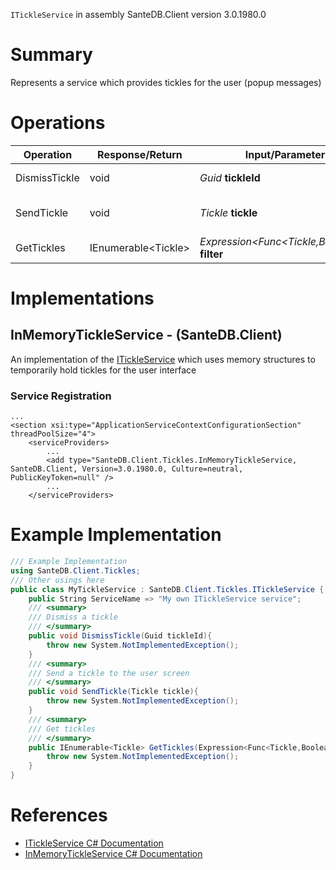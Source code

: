 `ITickleService` in assembly SanteDB.Client version 3.0.1980.0

# Summary
Represents a service which provides tickles for the user (popup messages)

# Operations

|Operation|Response/Return|Input/Parameter|Description|
|-|-|-|-|
|DismissTickle|void|*Guid* **tickleId**|Dismiss a tickle|
|SendTickle|void|*Tickle* **tickle**|Send a tickle to the user screen|
|GetTickles|IEnumerable&lt;Tickle>|*Expression&lt;Func&lt;Tickle,Boolean>>* **filter**|Get tickles|

# Implementations


## InMemoryTickleService - (SanteDB.Client)
An implementation of the [ITickleService](http://santesuite.org/assets/doc/net/html/T_SanteDB_Client_Tickles_ITickleService.htm) which uses memory structures 
            to temporarily hold tickles for the user interface

### Service Registration
```markup
...
<section xsi:type="ApplicationServiceContextConfigurationSection" threadPoolSize="4">
	<serviceProviders>
		...
		<add type="SanteDB.Client.Tickles.InMemoryTickleService, SanteDB.Client, Version=3.0.1980.0, Culture=neutral, PublicKeyToken=null" />
		...
	</serviceProviders>
```
# Example Implementation
```csharp
/// Example Implementation
using SanteDB.Client.Tickles;
/// Other usings here
public class MyTickleService : SanteDB.Client.Tickles.ITickleService { 
	public String ServiceName => "My own ITickleService service";
	/// <summary>
	/// Dismiss a tickle
	/// </summary>
	public void DismissTickle(Guid tickleId){
		throw new System.NotImplementedException();
	}
	/// <summary>
	/// Send a tickle to the user screen
	/// </summary>
	public void SendTickle(Tickle tickle){
		throw new System.NotImplementedException();
	}
	/// <summary>
	/// Get tickles
	/// </summary>
	public IEnumerable<Tickle> GetTickles(Expression<Func<Tickle,Boolean>> filter){
		throw new System.NotImplementedException();
	}
}
```

# References

* [ITickleService C# Documentation](http://santesuite.org/assets/doc/net/html/T_SanteDB_Client_Tickles_ITickleService.htm)
* [InMemoryTickleService C# Documentation](http://santesuite.org/assets/doc/net/html/T_SanteDB_Client_Tickles_InMemoryTickleService.htm)
